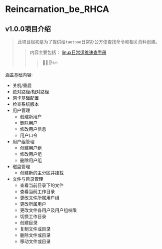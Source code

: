 # Reincarnation_be_RHCA
## v1.0.0项目介绍
> 此项目起初是为了提供给`tuotooo`日常办公方便查找命令和相关资料创建。
>>内容主要包括： [linux日常运维速查手册](basics.md)
>>>:construction::rabbit::clamp::cyclone::fire:

涵盖基础内容:
- 关机/重启
- 绝对路径/相对路径
- 网卡基础配置
- 检查系统版本
- 用户管理
  - 创建新用户
  - 删除用户
  - 修改用户信息
  - 用户口令
- 用户组管理
  - 创建用户组
  - 修改用户组
  - 删除用户组
- 磁盘管理
  - 创建新的主分区并挂载
- 文件与目录管理
  - 查看当前目录下的文件
  - 查看当前工作目录
  - 更改文件所属用户组
  - 更改所属用户
  - 更改文件各用户及用户组权限
  - 切换工作目录
  - 创建目录
  - 复制文件或目录
  - 删除文件或目录
  - 移动文件或目录


